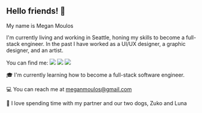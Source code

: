## Hello friends! :wave:
My name is Megan Moulos 

I'm currently living and working in Seattle, honing my skills to become a full-stack engineer. In the past I have worked as a UI/UX designer, a graphic designer, and an artist. 

You can find me:
[<img src="https://img.shields.io/badge/linkedin-%230077B5.svg?style=for-the-badge&logo=linkedin&logoColor=white">](https://www.linkedin.com/in/megan-moulos-69706334/) [<img src="https://img.shields.io/badge/Gmail-D14836?style=for-the-badge&logo=gmail&logoColor=white">](mailto:meganmoulos@gmail.com) [<img src="https://img.shields.io/badge/meganmoulos-%239146FF.svg?style=for-the-badge&logo=Twitch&logoColor=white">](https://www.twitch.tv/meganmoulos)

:mortar_board: I'm currently learning how to become a full-stack software engineer. 

:computer: You can reach me at meganmoulos@gmail.com

:feet: I love spending time with my partner and our two dogs, Zuko and Luna
